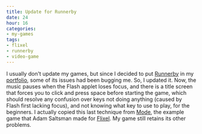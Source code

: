 ```yaml
---
title: Update for Runnerby
date: 24
hour: 16
categories:
- my-games
tags:
- flixel
- runnerby
- video-game
---
```


I usually don't update my games, but since I decided to put [Runnerby](http://blog.agj.cl/tag/runnerby/) in my [portfolio](http://www.agj.cl/portfolio/), some of its issues had been bugging me. So, I updated it. Now, the music pauses when the Flash applet loses focus, and there is a title screen that forces you to click and press space before starting the game, which should resolve any confusion over keys not doing anything (caused by Flash first lacking focus), and not knowing what key to use to play, for the beginners. I actually copied this last technique from [Mode](http://adamatomic.com/mode/), the example game that Adam Saltsman made for [Flixel](http://flixel.org/). My game still retains its other problems.
